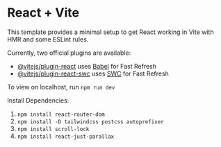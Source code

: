 # React + Vite

This template provides a minimal setup to get React working in Vite with HMR and some ESLint rules.

Currently, two official plugins are available:

- [@vitejs/plugin-react](https://github.com/vitejs/vite-plugin-react/blob/main/packages/plugin-react/README.md) uses [Babel](https://babeljs.io/) for Fast Refresh
- [@vitejs/plugin-react-swc](https://github.com/vitejs/vite-plugin-react-swc) uses [SWC](https://swc.rs/) for Fast Refresh

To view on localhost, run `npm run dev`

Install Dependencies: 

1. `npm install react-router-dom`
2. `npm install -D tailwindcss postcss autoprefixer`
3. `npm install scroll-lock`
4. `npm install react-just-parallax`
